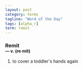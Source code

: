 ```yaml
---
layout: post
category: terms
tagline: "Word of the Day"
tags: [alpha_r]
term: remit
---
```


<h3>Remit<br/> <small>&mdash; v. (re<span>&middot;</span>mit)</small></h3>
<p><ol><li>to cover a toddler's hands again</li>
</ol></p>
